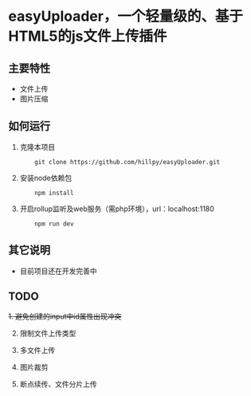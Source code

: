 # easyUploader，一个轻量级的、基于HTML5的js文件上传插件

## 主要特性

* 文件上传
* 图片压缩

## 如何运行

1. 克隆本项目
    ```
        git clone https://github.com/hillpy/easyUploader.git
    ```
2. 安装node依赖包
    ```
        npm install
    ```
3. 开启rollup监听及web服务（需php环境），url：localhost:1180
    ```
        npm run dev
    ```

## 其它说明

* 目前项目还在开发完善中

## TODO

~~1. 避免创建的input中id属性出现冲突~~

2. 限制文件上传类型

3. 多文件上传

4. 图片裁剪

5. 断点续传、文件分片上传


